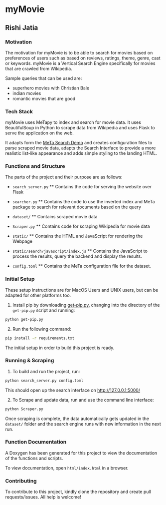 # myMovie

## Rishi Jatia

### Motivation

The motivation for myMovie is to be able to search for movies based on preferences of users such as based on reviews, ratings, theme, genre, cast or keywords. myMovie is a Vertical Search Engine specifically for movies that are crawled from Wikipedia. 

Sample queries that can be used are:

* superhero movies with Christian Bale
* indian movies
* romantic movies that are good

### Tech Stack

myMovie uses MeTapy to index and search for movie data. It uses BeautifulSoup in Python to scrape data from Wikipedia and uses Flask to serve the application on the web.

It adapts form the [MeTa Search Demo](https://github.com/meta-toolkit/metapy-demos) and creates configuration files to parse scraped movie data, adapts the Search Interface to provide a more realistic list-like appearance and adds simple styling to the landing HTML. 

### Functions and Structure

The parts of the project and their purpose are as follows:

* `search_server.py`
** Contains the code for serving the website over Flask

* `searcher.py`
** Contains the code to use the inverted index and MeTa package to search for relevant documents based on the query

* `dataset/`
** Contains scraped movie data

* `Scraper.py`
** Contains code for scraping Wikipedia for movie data

* `static/`
** Contains the HTML and JavaScript for rendering the Webpage

* `static/search/javascript/index.js`
** Contains the JavaScript to process the results, query the backend and display the results.

* `config.toml`
** Contains the MeTa configuration file for the dataset.

### Initial Setup

These setup instructions are for MacOS Users and UNIX users, but can be adapted for other platforms too.

1. Install pip by downloading [get-pip.py](https://raw.github.com/pypa/pip/master/contrib/get-pip.py), changing into the directory of the `get-pip.py` script and running:

```bash
python get-pip.py
```

2. Run the following command:

```bash
pip install -r requirements.txt
```
The initial setup in order to build this project is ready.

### Running & Scraping

1. To build and run the project, run:

```bash
python search_server.py config.toml
```

This should open up the search interface on http://127.0.0.1:5000/

2. To Scrape and update data, run and use the command line interface:

```bash
python Scraper.py
```

Once scraping is complete, the data automatically gets updated in the `dataset/` folder and the search engine runs with new information in the next run.


### Function Documentation

A Doxygen has been generated for this project to view the documentation of the functions and scripts. 

To view documentation, open `html/index.html` in a browser.

### Contributing

To contribute to this project, kindly clone the repository and create pull requests/issues. All help is welcome!
